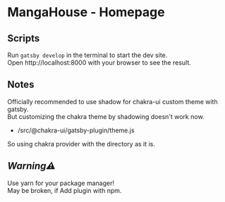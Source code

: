 # MangaHouse - Homepage

## Scripts
Run `gatsby develop` in the terminal to start the dev site.  
Open http://localhost:8000 with your browser to see the result.

## Notes
Officially recommended to use shadow for chakra-ui custom theme with gatsby.  
But customizing the chakra theme by shadowing doesn't work now.  
* /src/@chakra-ui/gatsby-plugin/theme.js  

So using chakra provider with the directory as it is.

## _Warning⚠️_
Use yarn for your package manager!  
May be broken, if Add plugin with npm.
